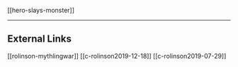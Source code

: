 [[hero-slays-monster]]

---


## External Links
[[rolinson-mythlingwar]]
[[c-rolinson2019-12-18]]
[[c-rolinson2019-07-29]]